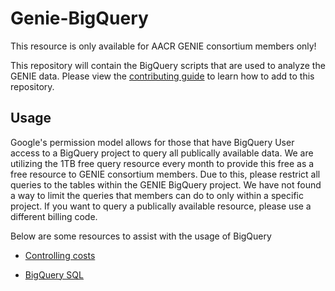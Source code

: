 # Genie-BigQuery

This resource is only available for AACR GENIE consortium members only!

This repository will contain the BigQuery scripts that are used to analyze the GENIE data.  Please view the [contributing guide](CONTRIBUTING.md) to learn how to add to this repository.

## Usage

Google's permission model allows for those that have BigQuery User access to a BigQuery project to query all publically available data.  We are utilizing the 1TB free query resource every month to provide this free as a free resource to GENIE consortium members.  Due to this, please restrict all queries to the tables within the GENIE BigQuery project.  We have not found a way to limit the queries that members can do to only within a specific project.  If you want to query a publically available resource, please use a different billing code.

Below are some resources to assist with the usage of BigQuery

* [Controlling costs](https://cloud.google.com/bigquery/docs/best-practices-costs)

* [BigQuery SQL](https://cloud.google.com/bigquery/docs/reference/standard-sql/functions-and-operators)